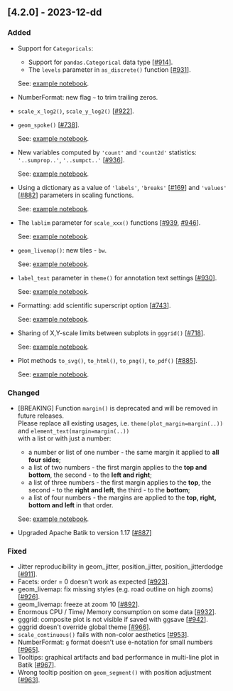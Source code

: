## [4.2.0] - 2023-12-dd

### Added

- Support for `Categoricals`:
  - Support for `pandas.Categorical` data type [[#914](https://github.com/JetBrains/lets-plot/issues/914)].
  - The `levels` parameter in `as_discrete()` function [[#931](https://github.com/JetBrains/lets-plot/issues/931)].

  See: [example notebook](https://nbviewer.jupyter.org/github/JetBrains/lets-plot/blob/master/docs/f-23f/factor_levels.ipynb).


- NumberFormat: new flag `~` to trim trailing zeros.


- `scale_x_log2()`, `scale_y_log2()` [[#922](https://github.com/JetBrains/lets-plot/issues/922)].


- `geom_spoke()` [[#738](https://github.com/JetBrains/lets-plot/issues/738)].

  See: [example notebook](https://nbviewer.org/github/JetBrains/lets-plot/blob/master/docs/f-23f/geom_spoke.ipynb).


- New variables computed by `'count'` and `'count2d'` statistics: `'..sumprop..'`, `'..sumpct..'` [[#936](https://github.com/JetBrains/lets-plot/issues/936)].

  See: [example notebook](https://nbviewer.jupyter.org/github/JetBrains/lets-plot/blob/master/docs/f-23f/new_stat_count_vars.ipynb).


- Using a dictionary as a value of `'labels'`, `'breaks'` [[#169](https://github.com/JetBrains/lets-plot/issues/169)]
  and `'values'` [[#882](https://github.com/JetBrains/lets-plot/issues/882)] parameters in scaling functions.

  See: [example notebook](https://nbviewer.jupyter.org/github/JetBrains/lets-plot/blob/master/docs/f-23f/scale_params_with_dict.ipynb).


- The `lablim` parameter for `scale_xxx()` functions [[#939](https://github.com/JetBrains/lets-plot/issues/939), [#946](https://github.com/JetBrains/lets-plot/issues/946)].

  See: [example notebook](https://nbviewer.jupyter.org/github/JetBrains/lets-plot/blob/master/docs/f-23f/scale_lablim.ipynb).


- `geom_livemap()`: new tiles - `bw`.
 
  See: [example notebook](https://nbviewer.jupyter.org/github/JetBrains/lets-plot/blob/master/docs/f-23f/geom_livemap_bw_tiles.ipynb).


- `label_text` parameter in `theme()` for annotation text settings [[#930](https://github.com/JetBrains/lets-plot/issues/930)].

  See: [example notebook](https://nbviewer.org/github/JetBrains/lets-plot/blob/master/docs/f-23f/theme_label_text.ipynb).


- Formatting: add scientific superscript option [[#743](https://github.com/JetBrains/lets-plot/issues/743)].

  See: [example notebook](https://nbviewer.jupyter.org/github/JetBrains/lets-plot/blob/master/docs/f-23f/superscript_exponent.ipynb).

                      
- Sharing of X,Y-scale limits between subplots in `gggrid()` [[#718](https://github.com/JetBrains/lets-plot/issues/718)].

  See: [example notebook](https://nbviewer.jupyter.org/github/JetBrains/lets-plot/blob/master/docs/f-23f/gggrid_scale_share.ipynb).


- Plot methods `to_svg()`, `to_html()`, `to_png()`, `to_pdf()` [[#885](https://github.com/JetBrains/lets-plot/issues/885)].

  See: [example notebook](https://nbviewer.jupyter.org/github/JetBrains/lets-plot/blob/master/docs/f-23f/new_export_methods.ipynb).


### Changed
                
- [BREAKING] Function `margin()` is deprecated and will be removed in future releases. <br/>
  Please replace all existing usages, i.e. `theme(plot_margin=margin(..))` and `element_text(margin=margin(..))` <br/> 
  with a list or with just a number:
  - a number or list of one number - the same margin it applied to **all four sides**;
  - a list of two numbers - the first margin applies to the **top and bottom**, the second - to the **left and right**;
  - a list of three numbers -  the first margin applies to the **top**, the second - to the **right and left**,
  the third - to the **bottom**;
  - a list of four numbers - the margins are applied to the **top, right, bottom and left** in that order.

  See: [example notebook](https://nbviewer.jupyter.org/github/JetBrains/lets-plot/blob/master/docs/f-23f/margins.ipynb).
                                               

- Upgraded Apache Batik to version 1.17 [[#887](https://github.com/JetBrains/lets-plot/issues/887)]


### Fixed

- Jitter reproducibility in geom_jitter, position_jitter, position_jitterdodge [[#911](https://github.com/JetBrains/lets-plot/issues/911)].
- Facets: order = 0 doesn't work as expected [[#923](https://github.com/JetBrains/lets-plot/issues/923)].
- geom_livemap: fix missing styles (e.g. road outline on high zooms) [[#926](https://github.com/JetBrains/lets-plot/issues/926)].
- geom_livemap: freeze at zoom 10 [[#892](https://github.com/JetBrains/lets-plot/issues/892)].
- Enormous CPU / Time/ Memory consumption on some data [[#932](https://github.com/JetBrains/lets-plot/issues/932)].
- gggrid: composite plot is not visible if saved with ggsave [[#942](https://github.com/JetBrains/lets-plot/issues/942)].
- gggrid doesn't override global theme [[#966](https://github.com/JetBrains/lets-plot/issues/966)].
- `scale_continuous()` fails with non-color aesthetics [[#953](https://github.com/JetBrains/lets-plot/issues/953)].
- NumberFormat: `g` format doesn't use e-notation for small numbers [[#965](https://github.com/JetBrains/lets-plot/issues/965)].
- Tooltips: graphical artifacts and bad performance in multi-line plot in Batik [[#967](https://github.com/JetBrains/lets-plot/issues/967)].
- Wrong tooltip position on `geom_segment()` with position adjustment [[#963](https://github.com/JetBrains/lets-plot/issues/963)].